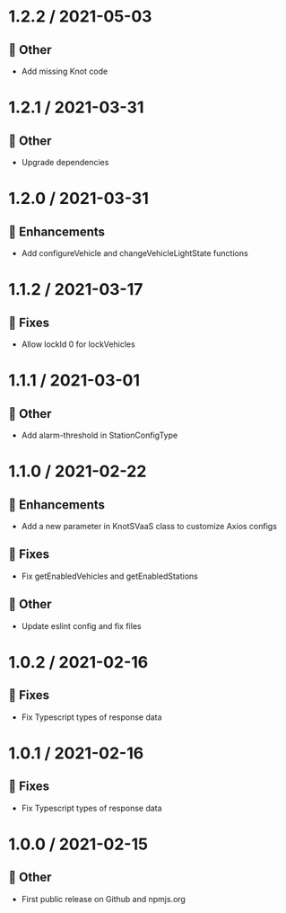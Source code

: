 # 1.2.2 / 2021-05-03

## :nut_and_bolt: Other

* Add missing Knot code

# 1.2.1 / 2021-03-31

## :nut_and_bolt: Other

* Upgrade dependencies

# 1.2.0 / 2021-03-31

## :tada: Enhancements

* Add configureVehicle and changeVehicleLightState functions

# 1.1.2 / 2021-03-17

## :bug: Fixes

* Allow lockId 0 for lockVehicles

# 1.1.1 / 2021-03-01

## :nut_and_bolt: Other

* Add alarm-threshold in StationConfigType

# 1.1.0 / 2021-02-22

## :tada: Enhancements

* Add a new parameter in KnotSVaaS class to customize Axios configs

## :bug: Fixes

* Fix getEnabledVehicles and getEnabledStations

## :nut_and_bolt: Other

* Update eslint config and fix files

# 1.0.2 / 2021-02-16

## :bug: Fixes

* Fix Typescript types of response data

# 1.0.1 / 2021-02-16

## :bug: Fixes

* Fix Typescript types of response data

# 1.0.0 / 2021-02-15

## :nut_and_bolt: Other

* First public release on Github and npmjs.org
